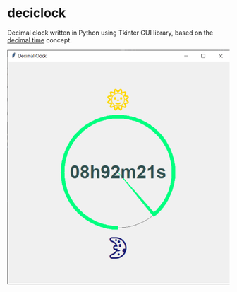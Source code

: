 # deciclock

Decimal clock written in Python using Tkinter GUI library, based on the [decimal time](https://en.wikipedia.org/wiki/Decimal_time) concept.

![DecimalClock](https://github.com/unton/deciclock/blob/main/DecimalClock.png)
